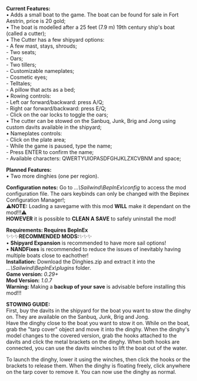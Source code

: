 **Current Features:**  
• Adds a small boat to the game. The boat can be found for sale in Fort Aestrin, price is 20 gold;  
• The boat is modelled after a 25 feet  (7.9 m) 19th century ship's boat (called a cutter);  
• The Cutter has a few shipyard options:  
	- A few mast, stays, shrouds;   
	- Two seats;  
	- Oars;  
	- Two tillers;  
	- Customizable nameplates;  
	- Cosmetic eyes;  
	- Telltales;  
	- A pillow that acts as a bed;  
• Rowing controls:  
	- Left oar forward/backward: press A/Q;  
	- Right oar forward/backward: press E/Q;  
	- Click on the oar locks to toggle the oars;  
• The cutter can be stowed on the Sanbuq, Junk, Brig and Jong using custom davits available in the shipyard;  
• Nameplates controls:    
	- Click on the plate area;  
	- While the game is paused, type the name;    
	- Press ENTER to confirm the name;  
	- Available characters: QWERTYUIOPASDFGHJKLZXCVBNM and space;  
  
**Planned Features:**  
• Two more dinghies (one per region).  
  
**Configuration notes:** Go to *...\Sailwind\BepInEx\config* to access the mod configuration file. The oars keybinds can only be changed with the Bepinex Configuration Manager!;  
⚠️**NOTE:** Loading a savegame with this mod **WILL** make it dependant on the mod!!!⚠️  
**HOWEVER** it is possible to **CLEAN A SAVE** to safely uninstall the mod!  
  
**Requirements: Requires BepInEx**  
✨✨✨**RECOMMENDED MODS:**✨✨✨  
 • **Shipyard Expansion** is recommended to have more sail options!  
 • **NANDFixes** is recommended to reduce the issues of inevitably having multiple boats close to eachother!  
**Installation:** Download the Dinghies.zip and extract it into the *...\Sailwind\BepInEx\plugins* folder.  
**Game version:** *0.29+*  
**Mod Version:** *1.0.7*  
**Warning:** Making a **backup of your save** is advisable before installing this mod!!!  

**STOWING GUIDE:**  
First, buy the davits in the shipyard for the boat you want to stow the dinghy on. They are available on the Sanbuq, Junk, Brig and Jong.  
Have the dinghy close to the boat you want to stow it on. While on the boat, grab the "tarp cover" object and move it into the dinghy.
When the dinghy's model changes to the covered version, grab the hooks attached to the davits and click the metal brackets on the dinghy.
When both hooks are connected, you can use the davits winches to lift the boat out of the water.

To launch the dinghy, lower it using the winches, then click the hooks or the brackets to release them. 
When the dinghy is floating freely, click anywhere on the tarp cover to remove it. You can now use the dinghy as normal.